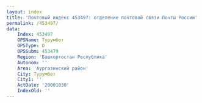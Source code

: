 ```yaml
---
layout: index
title: 'Почтовый индекс 453497: отделение почтовой связи Почты России'
permalink: /453497/
data:
    Index: 453497
    OPSName: Турумбет
    OPSType: О
    OPSSubm: 453479
    Region: 'Башкортостан Республика'
    Autonom: ''
    Area: 'Аургазинский район'
    City: Турумбет
    City1: ''
    ActDate: '20001030'
    IndexOld: ''
---
```

